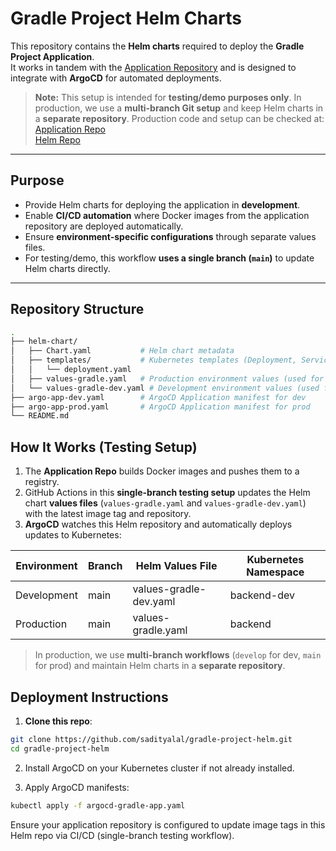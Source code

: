 # Gradle Project Helm Charts

This repository contains the **Helm charts** required to deploy the **Gradle Project Application**.  
It works in tandem with the [Application Repository](https://github.com/sadityalal/gradle-project-app) and is designed to integrate with **ArgoCD** for automated deployments.

> **Note:** This setup is intended for **testing/demo purposes only**. In production, we use a **multi-branch Git setup** and keep Helm charts in a **separate repository**. Production code and setup can be checked at:  
> [Application Repo](https://github.com/sadityalal/gradle-project-app)  
> [Helm Repo](https://github.com/sadityalal/gradle-project-helm)  

---

## Purpose

- Provide Helm charts for deploying the application in **development**.  
- Enable **CI/CD automation** where Docker images from the application repository are deployed automatically.  
- Ensure **environment-specific configurations** through separate values files.  
- For testing/demo, this workflow **uses a single branch (`main`)** to update Helm charts directly.  

---

## Repository Structure

```bash
.
├── helm-chart/
│   ├── Chart.yaml           # Helm chart metadata
│   ├── templates/           # Kubernetes templates (Deployment, Service, etc.)
│   │   └── deployment.yaml
│   ├── values-gradle.yaml   # Production environment values (used for testing/demo)
│   └── values-gradle-dev.yaml # Development environment values (used for testing/demo)
├── argo-app-dev.yaml        # ArgoCD Application manifest for dev
├── argo-app-prod.yaml       # ArgoCD Application manifest for prod
└── README.md
```

## How It Works (Testing Setup)

1. The **Application Repo** builds Docker images and pushes them to a registry.
2. GitHub Actions in this **single-branch testing setup** updates the Helm chart **values files** (`values-gradle.yaml` and `values-gradle-dev.yaml`) with the latest image tag and repository.
3. **ArgoCD** watches this Helm repository and automatically deploys updates to Kubernetes:

| Environment  | Branch | Helm Values File          | Kubernetes Namespace |
|-------------|--------|--------------------------|--------------------|
| Development | main   | values-gradle-dev.yaml   | backend-dev        |
| Production  | main   | values-gradle.yaml       | backend            |

> In production, we use **multi-branch workflows** (`develop` for dev, `main` for prod) and maintain Helm charts in a **separate repository**.

## Deployment Instructions

1. **Clone this repo**:

```bash
git clone https://github.com/sadityalal/gradle-project-helm.git
cd gradle-project-helm
```

2. Install ArgoCD on your Kubernetes cluster if not already installed.

3. Apply ArgoCD manifests:

```bash
kubectl apply -f argocd-gradle-app.yaml
```
Ensure your application repository is configured to update image tags in this Helm repo via CI/CD (single-branch testing workflow).